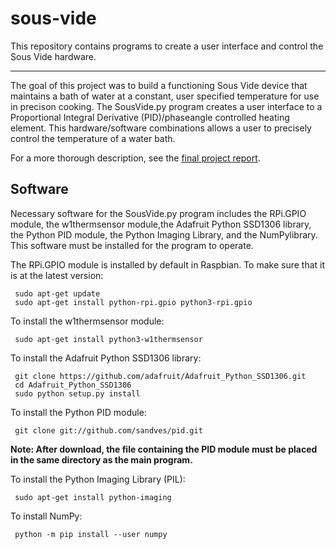 # sous-vide
This repository contains programs to create a user interface and control the Sous Vide hardware.

<hr>

The goal of this project was to build a functioning Sous Vide device that maintains a bath of water at a constant, user specified temperature for use in precison cooking. The SousVide.py program creates a user interface to a Proportional Integral Derivative (PID)/phaseangle controlled heating element. This hardware/software combinations allows a user to precisely control the temperature of a water bath.

For a more thorough description, see the [final project report](SousVide_ProjectReport.pdf).


## Software
Necessary software for the SousVide.py program includes the RPi.GPIO module, the w1thermsensor module,the Adafruit Python SSD1306 library, the Python PID module, the Python Imaging Library, and the NumPylibrary.  This software must be installed for the program to operate.

The RPi.GPIO module is installed by default in Raspbian.  To make sure that it is at the latest version:
<pre><code> sudo apt-get update
 sudo apt-get install python-rpi.gpio python3-rpi.gpio
</code></pre>

To install the w1thermsensor module:
<pre><code> sudo apt-get install python3-w1thermsensor
</code></pre>

To install the Adafruit Python SSD1306 library:
<pre><code> git clone https://github.com/adafruit/Adafruit_Python_SSD1306.git
 cd Adafruit_Python_SSD1306
 sudo python setup.py install
</code></pre>

To install the Python PID module:
<pre><code> git clone git://github.com/sandves/pid.git
</code></pre>

<b> Note: After download, the file containing the PID module must be placed in the same directory as the main program. </b>

To install the Python Imaging Library (PIL):
<pre><code> sudo apt-get install python-imaging
</code></pre>

To install NumPy:
<pre><code> python -m pip install --user numpy
</code></pre>

